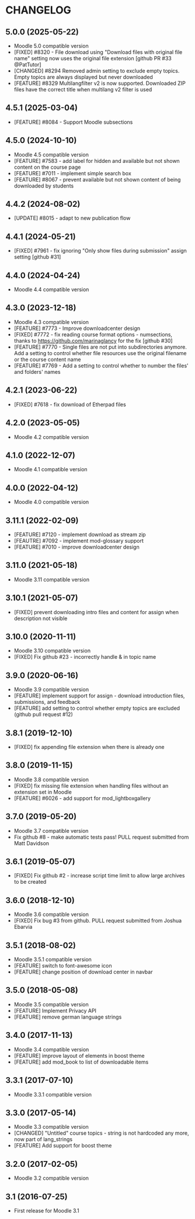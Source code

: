 CHANGELOG
=========

5.0.0 (2025-05-22)
------------------
* Moodle 5.0 compatible version
* [FIXED] #8320 - File download using "Download files with original file name" setting now uses the original file extension [github PR #33 @PatTutor]
* [CHANGED] #8294 Removed admin setting to exclude empty topics. Empty topics are always displayed but never downloaded
* [FEATURE] #8329 Multilangfilter v2 is now supported. Downloaded ZIP files have the correct title when multilang v2 filter is used


4.5.1 (2025-03-04)
------------------
* [FEATURE] #8084 - Support Moodle subsections

4.5.0 (2024-10-10)
------------------
* Moodle 4.5 compatible version
* [FEATURE] #7583 - add label for hidden and available but not shown content on the course page
* [FEATURE] #7011 - implement simple search box
* [FEATURE] #8067 - prevent available but not shown content of being downloaded by students

4.4.2 (2024-08-02)
------------------
* [UPDATE] #8015 - adapt to new publication flow

4.4.1 (2024-05-21)
------------------
* [FIXED] #7961 - fix ignoring "Only show files during submission" assign setting [github #31]


4.4.0 (2024-04-24)
------------------
* Moodle 4.4 compatible version


4.3.0 (2023-12-18)
------------------
* Moodle 4.3 compatible version
* [FEATURE] #7773 - Improve downloadcenter design
* [FIXED] #7772 - fix reading course format options - numsections, thanks to https://github.com/marinaglancy for the fix [github #30]
* [FEATURE] #7770 - Single files are not put into subdirectories anymore. Add a setting to control whether file resources use the original filename or the course content name
* [FEATURE] #7769 - Add a setting to control whether to number the files' and folders' names 


4.2.1 (2023-06-22)
------------------
* [FIXED] #7618 - fix download of Etherpad files

4.2.0 (2023-05-05)
------------------

* Moodle 4.2 compatible version


4.1.0 (2022-12-07)
------------------

* Moodle 4.1 compatible version


4.0.0 (2022-04-12)
------------------

* Moodle 4.0 compatible version


3.11.1 (2022-02-09)
------------------

* [FEATURE] #7120 - implement download as stream zip
* [FEAUTRE] #7092 - implement mod-glossary support
* [FEATURE] #7010 - improve downloadcenter design


3.11.0 (2021-05-18)
------------------

* Moodle 3.11 compatible version


3.10.1 (2021-05-07)
-------------------

* [FIXED] prevent downloading intro files and content for assign when description not visible


3.10.0 (2020-11-11)
------------------

* Moodle 3.10 compatible version
* [FIXED] Fix github #23 - incorrectly handle & in topic name

3.9.0 (2020-06-16)
------------------

* Moodle 3.9 compatible version
* [FEATURE] implement support for assign - download introduction files, submissions, and feedback
* [FEATURE] add setting to control whether empty topics are excluded (github pull request #12)


3.8.1 (2019-12-10)
------------------

* [FIXED] fix appending file extension when there is already one


3.8.0 (2019-11-15)
------------------

* Moodle 3.8 compatible version
* [FIXED] fix missing file extension when handling files without an extension set in Moodle
* [FEATURE] #6026 - add support for mod_lightboxgallery

3.7.0 (2019-05-20)
------------------

* Moodle 3.7 compatible version
* Fix github #8 - make automatic tests pass! PULL request submitted from Matt Davidson


3.6.1 (2019-05-07)
------------------

* [FIXED] Fix github #2 - increase script time limit to allow large archives to be created


3.6.0 (2018-12-10)
------------------

* Moodle 3.6 compatible version
* [FIXED] Fix bug #3 from github. PULL request submitted from Joshua Ebarvia


3.5.1 (2018-08-02)
------------------

* Moodle 3.5.1 compatible version
* [FEATURE] switch to font-awesome icon
* [FEATURE] change position of download center in navbar


3.5.0 (2018-05-08)
------------------

* Moodle 3.5 compatible version
* [FEATURE] Implement Privacy API
* [FEATURE] remove german language strings


3.4.0 (2017-11-13)
------------------

* Moodle 3.4 compatible version
* [FEATURE] improve layout of elements in boost theme
* [FEATURE] add mod_book to list of downloadable items


3.3.1 (2017-07-10)
------------------

* Moodle 3.3.1 compatible version


3.3.0 (2017-05-14)
------------------

* Moodle 3.3 compatible version
* [CHANGED] "Untitled" course topics - string is not hardcoded any more, now part of lang_strings
* [FEATURE] Add support for boost theme


3.2.0 (2017-02-05)
------------------

* Moodle 3.2 compatible version


3.1 (2016-07-25)
----------------

* First release for Moodle 3.1
